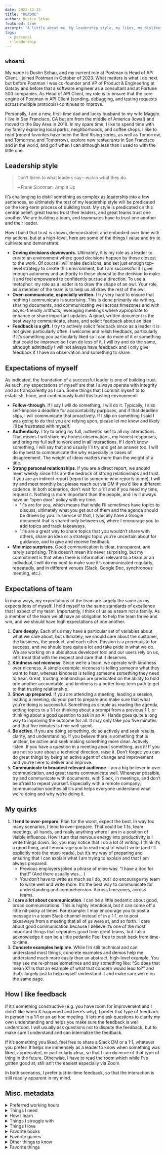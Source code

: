 ```yaml
---
date: 2023-12-15
title: "README"
author: Dustin Schau
featured: true
excerpt: "A little about me. My leadership style, my likes, my dislikes, my quirks."
tags:
  - personal
  - leadership
---
```


## `whoami`

My name is Dustin Schau, and my current role at Postman is Head of API Client. I joined Postman in October of 2023. What matters is what I do next, but before Postman I was co-founder and VP of Product & Engineering at Gatsby and before that a software engineer as a consultant and at Fortune 500 companies. As Head of API Client, my role is to ensure that the core engine of Postman in API Client (sending, debugging, and testing requests across multiple protocols) continues to improve.

Personally, I am a new, first-time dad and lucky husband to my wife Maggie. I live in San Francisco, CA but am from the middle of America (Iowa!) and moved to the Bay Area in 2019. In my spare time, I like to spend time with my family exploring local parks, neighborhoods, and coffee shops. I like to read (recent favorites have been the Red Rising series, as well as Tomorrow, and Tomorrow, and Tomorrow), explore new restaurants in San Francisco and in the world, and golf when I can although less than I used to with the little one.

## Leadership style

> Don't listen to what leaders say—watch what they do.
>
> – Frank Slootman, Amp it Up

It’s challenging to distill something as complex as leadership into a few sentences, so ultimately the test of my leadership style will be predicated on the long-term process of building trust. My style is predicated on this central belief: great teams trust their leaders, and great teams trust one another. We are building a team, and teammates have to trust one another and their leader.

How I build that trust is shown, demonstrated, and embodied over time with my actions, but at a high-level, here are some of the things I value and try to cultivate and demonstrate:

- **Driving decisions downwards.** Ultimately, it is my role as a leader to create an environment where good decisions happen by those closest to the work. Of course I will make decisions, and set just enough top-level strategy to create this environment, but I am successful if I give enough autonomy and authority to those closest to the decision to make it and feel empowered to confidently pursue a direction. To use a metaphor: my role as a leader is to draw the shape of an owl. Your role, as a member of the team is to help us all draw the rest of the owl.
- **Over-communicate, especially written.** I try very hard to ensure that nothing I communicate is surprising. This is done primarily via writing, sharing documents, and communicating well across timezones and with async-friendly artifacts, leveraging meetings where appropriate to enhance or share important updates. A good, written document is the best way to communicate, share, and solicit feedback about an idea.
- **Feedback is a gift.** I try to actively solicit feedback since as a leader it is not given particularly often. I welcome and relish feedback, particularly if it’s something you particularly liked so I can do more of it or something that could be improved so I can do less of it. I will try and do the same, although admittedly I will not always have feedback and I only give feedback if I have an observation and something to share.

## Expectations of myself

As indicated, the foundation of a successful leader is one of building trust. As such, my expectations of myself are that I always operate with integrity and as transparently as I can. Some things that I commit myself to to establish, hone, and continuously build this trusting environment:

- **Follow-through**. If I say I will do something, I will do it. Typically, I also self-impose a deadline for accountability purposes, and if that deadline slips, I will communicate that proactively. If I slip on something I said I was going to do that you are relying upon, please let me know and likely I’ll be frustrated with myself.
- **Authenticity**. I try to bring my full, authentic self to all my interactions. That means I will share my honest observations, my honest responses, and bring my full self to work and in all interactions. If I don’t know something, I will say that and usually I’ll try and get an answer too. I will do my best to communicate the why especially in cases of disagreement. The weight of ideas matters more than the weight of a title.
- **Strong personal relationships**. If you are a direct report, we should meet weekly since 1:1s are the bedrock of strong relationships and trust. If you are an indirect report (report to someone who reports to me), I will try and meet monthly but please reach out via DM if you’d like a different cadence. In both scenarios, don’t wait for a 1:1 and if you need my time, request it. Nothing is more important than the people, and I will always have an “open door” policy with my time.
    - 1:1s are for you, which means that while I’ll sometimes have topics to discuss, ultimately what you get out of them and the agenda should be driven by you. In service of that, I typically have a Google document that is shared only between us, where I encourage you to add topics and track takeaways.
    - 1:1s are a great way to share topics that you wouldn’t share with others, share an idea or a strategic topic you’re uncertain about for guidance, and to give and receive feedback.
- **Minimize surprises**. Good communication is clear, transparent, and rarely surprising. This doesn’t mean it’s never surprising, but my commitment is that when there is information relevant to a team or an individual, I will do my best to make sure it’s communicated regularly, repeatedly, and in different venues (Slack, Google Doc, synchronous meeting, etc.).

## Expectations of team

In many ways, my expectations of the team are largely the same as my expectations of myself. I hold myself to the same standards of excellence that I expect of my team. Importantly, I think of us as a team not a family. As a member of the team we all have an obligation to help the team thrive and win, and we should have high expectations of one another.

1. **Care deeply**. Each of us may have a particular set of variables about what we care about, but ultimately, we should care about the customer, the business, the product, and each other. Passion is a prerequisite for success, and we should care quite a lot and take pride in what we do. We are working on a ubiquitous developer tool and our users rely on us, let’s treat that with the respect and care that it deserves.
2. **Kindness not niceness**. Since we’re a team, we operate with kindness over niceness. A simple example: niceness is telling someone what they want to hear, whereas kindness is telling someone something they need to hear. Great, trusting relationships are predicated
on the ability to hold one another accountable, and kindness is a better long-term path to get to that trusting relationship.
3. **Show up prepared**. If you are attending a meeting, leading a session, leading a meeting, do your part to prepare and make sure that what you’re doing is successful. Something as simple as reading the agenda, adding topics to a 1:1 or thinking about a prompt from a previous 1:1, or thinking about a good question to ask in an All Hands goes quite a long way to improving the outcome for all. It may only
take you five minutes and that five minutes is time well spent.
4. **Be active**. If you are doing something, do so actively and seek results, clarity, and understanding. If you believe there is something that
is unclear, be active and seek making something more clear. Actively listen. If you have a question in a meeting about something, ask it! If you are not so sure about a technical direction, raise it. Don’t forget: you can do great things by being an active agent of change and improvement and you’re here to deliver and improve.
5. **Communicate to broadest relevant audience**. I am a big believer in over communication, and great teams communicate well. Whenever possible, try and communicate with documents, with Slack, in meetings, and don’t be afraid to repeat yourself. Especially with a remote company, communication soothes all ills and helps everyone understand what we’re doing and why we’re doing it.

## My quirks

1. **I tend to over-prepare**. Plan for the worst, expect the best. In way too many scenarios, I tend to over-prepare. That could be 1:1s, team meetings, all hands, and really anything where I am in a position of visible influence. How I turn that nervous energy into productivity is I write things down. So, you may notice that I do a lot of writing. I think it’s a good thing, and I encourage you to read most of what I write (and I’ll explicitly note the must-reads), but it’s my way of preparing and ensuring that I can explain what I am trying to explain and that I am always prepared.
    - Previous employers joked a phrase of mine was: “I have a doc for that!” (And there usually was... )
    - You don’t have to write as much as I do, but I do encourage my team to write well and write more. It’s the best way to communicate
for understanding and comprehension. Across timezones, across teams.
2. **I care a lot about communication**. I can be a little pedantic about good, broad communications. This is highly intentional, but it can come off a little nit-picky at times. For example: I may encourage you to post a message in a team Slack channel instead of in a 1:1, or to post takeaways from a meeting that all of us were at, and so forth. I care about good communication because I believe it’s one of the most important things that separates good from great teams, but I also acknowledge it can be a little pedantic   Feel free to push back from time-to-time.
3. **Concrete examples help me**. While I’m still technical and can understand most things, concrete examples and demos help me understand much more easily than an abstract, high-level example. You may see me re-phrase sometimes and say something like: “So does that mean X? Is that an example of what that concern would lead to?” and that’s largely just to help myself understand it and make sure we’re on the same page.

## How I like feedback

If it’s something constructive (e.g. you have room for improvement and I didn’t like when X happened and here’s why), I prefer that type of feedback in person in a 1:1 or an ad hoc meeting. It lets me ask questions to clarify my own understanding and helps you make sure the feedback is well understood. I will usually ask questions not to dispute the feedback, but to make sure I understand and can internalize the feedback.

If it’s something you liked, feel free to share a Slack DM or a 1:1, whatever you prefer! It helps me immensely as a leader to know when something was liked, appreciated, or particularly clear, so that I can do more of that type of thing in the future. Otherwise, I have to read the room which while I’ve gotten good at, still isn’t the easiest especially via Zoom.

In both scenarios, I prefer just-in-time feedback, so that the interaction is still readily apparent in my mind.

## Misc. metadata

<details>
  <summary>Preferred working hours</summary>
  9AM - 5PM PST. I’ll typically have 1-2 days reserved for IST calls, and on those days I may start a little later in the morning. I do have a 1-year old Noah, and I do prioritize his well being and my family’s, so it’s possible I may be late to a meeting, prioritize him if he’s sick, and so on from time-to-time. 

  I am typically in the SF office Monday, Wednesday, and often Friday.
</details>

<details>
  <summary>Things I need</summary>
  Clear, transparent communication!

  I see the world through a lens of opportunities, not problems, and that means that sharing transparently problems you see, observations on how we can fix them, and so on help me be more effective. Further still, as a leader, one thing I try to do well is pattern match, which means that if several people share the same opportunity it means likely there’s something to improve.
</details>

<details>
  <summary>How I learn</summary>

  I learn by doing! I use our product, competitor’s product, and I build something to develop my own conviction and understanding.
</details>

<details>
  <summary>Things I struggle with</summary>

  Excuses and blaming others. If there’s a problem, sometimes it can be the cause of another, but ask yourself: what could you do have done differently to prevent the situation? What can you do next time to avoid it?

  I can form judgments pretty quickly. I am always open to re-assess and if you think I am wrong, I am eager for a healthy debate and discussion.
</details>

<details>
  <summary>Things I love</summary>

  1. Documents
  2. Demos
  3. Proactive, broad communication
  4. Active participation in team meetings
</details>

<details>
  <summary>Favorite books</summary>
  <a href="https://www.goodreads.com/user/show/7210735-dustin-schau">Check out my Goodreads!</a>

  <strong>fiction</strong>

- <a href="https://www.goodreads.com/book/show/149267.The_Stand">The Stand</a>
- <a href="https://www.goodreads.com/book/show/256008.Lonesome_Dove">Lonesome Dove</a>
- <a href="https://www.goodreads.com/book/show/334176.The_Sparrow">The Sparrow</a>
- <a href="https://www.goodreads.com/book/show/15839976-red-rising">Red Rising</a>
- <a href="https://www.goodreads.com/book/show/18693910-barbarian-days">Barbarian Days</a>

  <strong>non-fiction</strong>

- <a href="https://www.goodreads.com/book/show/4865.How_to_Win_Friends_Influence_People">How to Win Friends and Influence People</a>
- <a href="https://www.goodreads.com/book/show/18077903-creativity-inc">Creativity, Inc.</a>
- <a href="https://www.goodreads.com/book/show/18176747-the-hard-thing-about-hard-things">The Hard Thing About Hard Things</a>
- <a href="https://www.goodreads.com/book/show/59383944-amp-it-up">Amp it Up</a>
- <a href="https://www.goodreads.com/book/show/13425570-how-will-you-measure-your-life">How Will You Measure Your Life?</a>
- <a href="https://www.goodreads.com/book/show/62833466-scaling-people">Scaling People</a>

</details>

<details>
  <summary>Favorite games</summary>

  - Mass Effect 2
  - The Last of Us
  - God of War
  - Metal Gear Solid IV
  - Uncharted
  - Red Dead Redemption
</details>

<details>
  <summary>Other things to know</summary>

  <blockquote>“What is our definition of victory? Sun Tzu, in The Art of War, had a simple answer: ‘Breaking the enemy's will to fight.’</blockquote>

  I’m highly competitive and I care about winning. What does it mean to win for me at Postman? To be a critical part of a wildly successful business, and to help Postman grow into the outsized opportunity that I think we currently have.
</details>

<details>
  <summary>Favorite things</summary>

  Please check out <a href="https://dustinschau.com/favorites">favorite things</a> for all my top five favorites (songs, films, series, games, and books).
</details>
